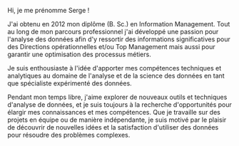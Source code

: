 Hi, je me prénomme Serge ! 

J'ai obtenu en 2012 mon diplôme (B. Sc.) en Information Management. 
Tout au long de mon parcours professionnel j'ai développé une passion pour l'analyse des données 
afin d'y ressortir des informations significatives pour des Directions opérationnelles et/ou Top Management 
mais aussi pour garantir une optimisation des processus métiers. 

Je suis enthousiaste à l'idée d'apporter mes compétences techniques et analytiques 
au domaine de l'analyse et de la science des données en tant que spécialiste expérimenté des données.


Pendant mon temps libre, j'aime explorer de nouveaux outils et techniques d'analyse de données, 
et je suis toujours à la recherche d'opportunités pour élargir mes connaissances et mes compétences. 
Que je travaille sur des projets en équipe ou de manière indépendante, 
je suis motivé par le plaisir de découvrir de nouvelles idées et la satisfaction d'utiliser des données pour résoudre des problèmes complexes.
